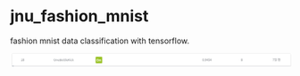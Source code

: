 # jnu_fashion_mnist

fashion mnist data classification with tensorflow.

![leader_board](dacon_leader_board1.png)